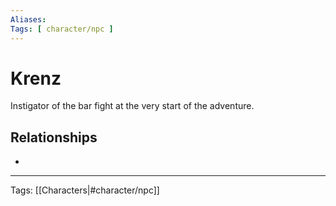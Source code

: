 ```yaml
---
Aliases:
Tags: [ character/npc ]
---
```


# Krenz

Instigator of the bar fight at the very start of the adventure.

## Relationships

-

---
Tags: [[Characters|#character/npc]]
